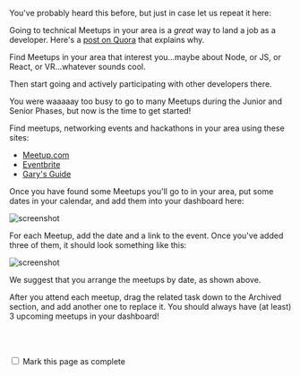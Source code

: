 You've probably heard this before, but just in case let us repeat it here:

Going to technical Meetups in your area is a *great* way to land a job as a developer.  Here's a [post on Quora](https://www.quora.com/Is-networking-at-startup-meetups-a-good-way-to-get-a-developer-job) that explains why.

Find Meetups in your area that interest you...maybe about Node, or JS, or React, or VR...whatever sounds cool. 

Then start going and actively participating with other developers there.  

You were waaaaay too busy to go to many Meetups during the Junior and Senior Phases, but now is the time to get started!

Find meetups, networking events and hackathons in your area using these sites: 

- [Meetup.com](https://www.meetup.com)
- [Eventbrite](https://www.eventbrite.com)
- [Gary's Guide](http://garysguide.com/events) 

Once you have found some Meetups you'll go to in your area, put some dates in your calendar, and add them into your dashboard here:

![screenshot](http://content.screencast.com/users/markdavisDML/folders/Snagit/media/7cd41095-911a-404c-a48c-6fa6ff561a50/2016-12-07_12-43-13.png)

For each Meetup, add the date and a link to the event.  Once you've added three of them, it should look something like this:

![screenshot](http://content.screencast.com/users/markdavisDML/folders/Snagit/media/a4ba6093-6367-45ed-be12-d12e87973f9d/2016-12-07_12-50-13.png)

We suggest that you arrange the meetups by date, as shown above.

After you attend each meetup, drag the related task down to the Archived section, and add another one to replace it.  You should always have (at least) 3 upcoming meetups in your dashboard!


<br><br>

<script>
$(document).ready(function () {
  var actionId = angular.element('#checks').scope().action._id;
  function _getCheck (n) {
    var stored = localStorage.getItem(actionId + '_checkmark_' + n);
    if (!stored) return false;
    return stored == 'complete' ? true : false;
  }
  function _setCheck (n, bool) {
    var toStore;
    if (bool) toStore = 'complete';
    else toStore = 'incomplete';
    localStorage.setItem(actionId + '_checkmark_' + n, toStore);
  }
  $('[type="checkbox"]')
  .each(function (idx, elem) {
    var $elem = $(elem);
    $elem.prop('checked', _getCheck(idx));
    $elem.on('change', function () {
      _setCheck(idx, $elem.prop('checked'));
    });
  });
});
</script>

<p id="checks" class="list-reset career-success-checkbox">
  <div>
    <input type="checkbox">
    <span>Mark this page as complete</span>
  </div>
</p>